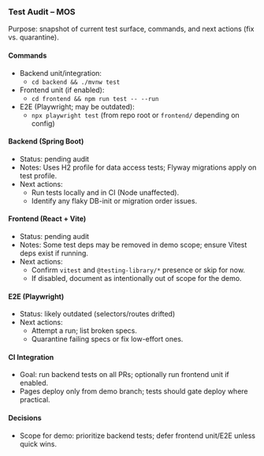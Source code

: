 ### Test Audit – MOS

Purpose: snapshot of current test surface, commands, and next actions (fix vs. quarantine).

#### Commands
- Backend unit/integration:
  - `cd backend && ./mvnw test`
- Frontend unit (if enabled):
  - `cd frontend && npm run test -- --run`
- E2E (Playwright; may be outdated):
  - `npx playwright test` (from repo root or `frontend/` depending on config)

#### Backend (Spring Boot)
- Status: pending audit
- Notes: Uses H2 profile for data access tests; Flyway migrations apply on test profile.
- Next actions:
  - Run tests locally and in CI (Node unaffected).
  - Identify any flaky DB-init or migration order issues.

#### Frontend (React + Vite)
- Status: pending audit
- Notes: Some test deps may be removed in demo scope; ensure Vitest deps exist if running.
- Next actions:
  - Confirm `vitest` and `@testing-library/*` presence or skip for now.
  - If disabled, document as intentionally out of scope for the demo.

#### E2E (Playwright)
- Status: likely outdated (selectors/routes drifted)
- Next actions:
  - Attempt a run; list broken specs.
  - Quarantine failing specs or fix low-effort ones.

#### CI Integration
- Goal: run backend tests on all PRs; optionally run frontend unit if enabled.
- Pages deploy only from demo branch; tests should gate deploy where practical.

#### Decisions
- Scope for demo: prioritize backend tests; defer frontend unit/E2E unless quick wins.


